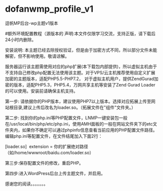# dofanwmp_profile_v1
逗帆MP后台-wp主题v1版本

#额外环境配置教程（源版本的
声明:本文件仅限学习交流，支持正版，请下载后24小时内删除。

安装说明:
本主题已经去除授权验证，但是由于加密方式不同，所以部分文件未能解密，但不影响使用。敬请谅解。


服务器运行该主题需使用对应的php扩展(本下载包内部提供)，所以虚拟主机由于不支持自己修改php配置无法使用该主题。对于VPS/云主机推荐使用自定义扩展加密的主题版本，适配PHP5.5-PHP7.2， 对于虚拟主机用户，提供ZendGurad加密的版本，适配PHP5.3，PHP5.4，万网共享主机等安装了Zend Gurad Loader的可以使用。安装前请确保主机支持。


第一步: 请依据你的PHP版本，建议使用PHP7以上版本。选择对应拓展上传至网站根目录,建议上传后改名为loader.so。（拓展文件在"组件"文件夹。）

第二步: 找到你的php.ini等PHP配置文件，LNMP一键安装包一般在/usr/local/bin/php/etc/php.ini，使用AMH面板的一般在网站文件夹下的etc文件夹内，如果你不确定可以通过phpinfo信息查看当前应用的PHP配置文件路径。
编辑php.ini等配置文件，在文件结尾加入下面2行：


[loader.so]
 extension = 你的扩展绝对路径（如/home/wwwroot/baidu.com/loader.so）

第三步:保存配置文件的修改，重启PHP。

第四步:进入WordPress后台上传主题文件，并启用。

感谢您的阅读。。。。。。。
